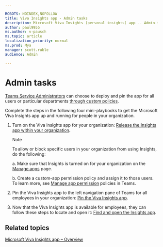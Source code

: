 ```yaml
---

ROBOTS: NOINDEX,NOFOLLOW
title: Viva Insights app - Admin tasks
description: Microsoft Viva Insights (personal insights) app -- Admin tasks
author: paul9955
ms.author: v-pausch
ms.topic: article
localization_priority: normal 
ms.prod: Mya
manager: scott.ruble
audience: Admin

---
```


# Admin tasks

[Teams Service Administrators](https://docs.microsoft.com/microsoftteams/using-admin-roles#teams-roles-and-capabilities) can choose to deploy and pin the app for all users or particular departments [through custom policies](https://docs.microsoft.com/microsoftteams/teams-app-setup-policies).

Complete the steps in the following four mini-playbooks to get the Microsoft Viva Insights app up and running for people in your organization.

1. Turn on the Viva Insights app for your organization:
[Release the Insights app within your organization](Release-the-Insights-app.pdf).

   > [!Note]
   > To allow or block specific users in your organization from using Insights, do the following:
   >
   >a. Make sure that Insights is turned on for your organization on the [Manage apps](https://docs.microsoft.com/microsoftteams/manage-apps) page.
   >
   >b. Create a custom-app permission policy and assign it to those users. To learn more, see [Manage app permission](https://docs.microsoft.com/microsoftteams/manage-apps) policies in Teams.

2. Pin the Viva Insights app to the left navigation pane of Teams for all employees in your organization: [Pin the Viva Insights app](Pin-the-Insights-app.pdf).

3. Now that the Viva Insights app is available for employees, they can follow these steps to locate and open it: [Find and open the Insights app](Find-and-open-the-Insights-app.pdf).

## Related topics

[Microsoft Viva Insights app &ndash; Overview](viva-teams-app.md)
